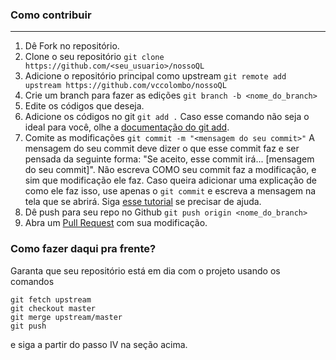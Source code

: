 ### Como contribuir

***

1. Dê Fork no repositório.
2. Clone o seu repositório `git clone https://github.com/<seu_usuario>/nossoQL`	
3. Adicione o repositório principal como upstream `git remote add upstream https://github.com/vccolombo/nossoQL`
4. Crie um branch para fazer as edições `git branch -b <nome_do_branch>`
5. Edite os códigos que deseja.
6. Adicione os códigos no git `git add .`
Caso esse comando não seja o ideal para você, olhe a [documentação do git add](https://git-scm.com/docs/git-add).
7. Comite as modificações `git commit -m "<mensagem do seu commit>"`
A mensagem do seu commit deve dizer o que esse commit faz e ser pensada da seguinte forma: "Se aceito, esse commit irá... [mensagem do seu commit]".
Não escreva COMO seu commit faz a modificação, e sim que modificação ele faz. Caso queira adicionar uma explicação de como ele faz isso, use apenas o `git commit` e escreva a mensagem na tela que se abrirá. Siga [esse tutorial](https://chris.beams.io/posts/git-commit/) se precisar de ajuda.
8. Dê push para seu repo no Github `git push origin <nome_do_branch>`
9. Abra um [Pull Request](https://help.github.com/en/articles/creating-a-pull-request) com sua modificação.

### Como fazer daqui pra frente?

Garanta que seu repositório está em dia com o projeto usando os comandos

```shell
git fetch upstream
git checkout master
git merge upstream/master
git push
```

e siga a partir do passo IV na seção acima.